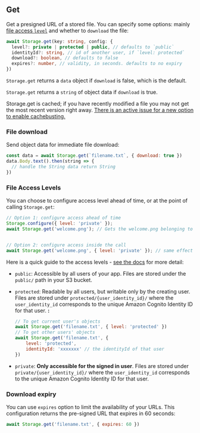 ## Get

Get a presigned URL of a stored file. You can specify some options: mainly [file access `level`](https://docs.amplify.aws/lib/storage/configureaccess/q/platform/js) and whether to `download` the file:

```typescript
await Storage.get(key: string, config: {
  level?: private | protected | public, // defaults to `public`
  identityId?: string, // id of another user, if `level: protected`
  download?: boolean, // defaults to false
  expires?: number, // validity, in seconds. defaults to no expiry
})
```

`Storage.get` returns a `data` object if `download` is false, which is the default.

`Storage.get` returns a `string` of object data if `download` is true.

Storage.get is cached; if you have recently modified a file you may not get the most recent version right away. [There is an active issue for a new option to enable cachebusting.](https://github.com/aws-amplify/amplify-js/issues/6413)

### File download

Send object data for immediate file download:

```javascript
const data = await Storage.get(`filename.txt`, { download: true })
data.Body.text().then(string => { 
  // handle the String data return String 
})
```

### File Access Levels

You can choose to configure access level ahead of time, or at the point of calling `Storage.get`:

```javascript
// Option 1: configure access ahead of time
Storage.configure({ level: 'private' });
await Storage.get('welcome.png'); // Gets the welcome.png belonging to current user


// Option 2: configure access inside the call
await Storage.get('welcome.png', { level: 'private' }); // same effect
```

Here is a quick guide to the access levels - [see the docs](https://docs.amplify.aws/lib/storage/configureaccess/q/platform/js) for more detail:

- `public`: Accessible by all users of your app. Files are stored under the `public/` path in your S3 bucket.
- `protected`: Readable by all users, but writable only by the creating user. Files are stored under `protected/{user_identity_id}/` where the `user_identity_id` corresponds to the unique Amazon Cognito Identity ID for that user.
    **:**

    ```javascript
    // To get current user's objects
    await Storage.get('filename.txt', { level: 'protected' })
    // To get other users' objects
    await Storage.get('filename.txt', { 
        level: 'protected', 
        identityId: 'xxxxxxx' // the identityId of that user
    })
    ```
- `private`: **Only accessible for the signed in user**. Files are stored under `private/{user_identity_id}/` where the `user_identity_id` corresponds to the unique Amazon Cognito Identity ID for that user.


### Download expiry

You can use `expires` option to limit the availability of your URLs. This configuration returns the pre-signed URL that expires in 60 seconds:

```javascript
await Storage.get('filename.txt', { expires: 60 })
```
